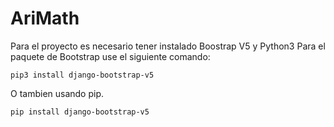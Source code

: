 # AriMath
Para el proyecto es necesario tener instalado Boostrap V5 y Python3
Para el paquete de Bootstrap use el siguiente comando:
```
pip3 install django-bootstrap-v5
```
O tambien usando pip.
```
pip install django-bootstrap-v5
```
